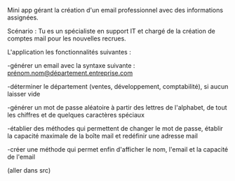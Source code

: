 Mini app gérant la création d'un email professionnel avec des informations assignées.

Scénario : Tu es un spécialiste en support IT et chargé de la création de comptes mail pour les nouvelles recrues.

L'application les fonctionnalités suivantes : 

-générer un email avec la syntaxe suivante : prénom.nom@département.entreprise.com

-déterminer le département (ventes, développement, comptabilité), si aucun laisser vide

-générer un mot de passe aléatoire à partir des lettres de l'alphabet, de tout les chiffres et de quelques caractères spéciaux

-établier des méthodes qui permettent de changer le mot de passe, établir la capacité maximale de la boîte mail et redéfinir une adresse mail

-créer une méthode qui permet enfin d'afficher le nom, l'email et la capacité de l'email

(aller dans src)
